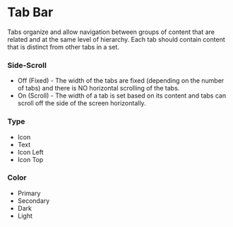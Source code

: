 # Tab Bar

Tabs organize and allow navigation between groups of content that are related and at the same level of hierarchy. Each tab should contain content that is distinct from other tabs in a set.

### Side-Scroll

- Off (Fixed) - The width of the tabs are fixed (depending on the number of tabs) and there is NO horizontal scrolling of the tabs.
- On (Scroll) - The width of a tab is set based on its content and tabs can scroll off the side of the screen horizontally.

### Type

- Icon
- Text
- Icon Left
- Icon Top

### Color

- Primary
- Secondary
- Dark
- Light